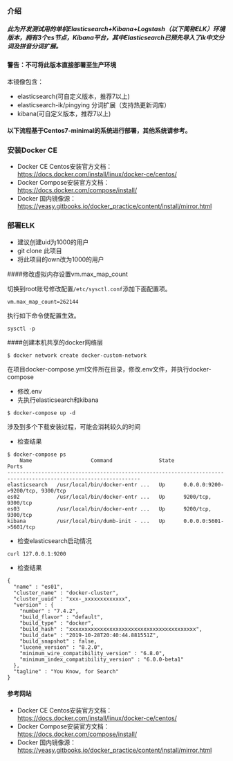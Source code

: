 ### 介绍
##### 此为开发测试用的单机Elasticsearch+Kibana+Logstash（以下简称ELK）环境版本，拥有3个es节点，Kibana平台，其中Elasticsearch已预先导入了ik中文分词及拼音分词扩展。

#### 警告：不可将此版本直接部署至生产环境

本镜像包含：
* elasticsearch(可自定义版本，推荐7以上)
* elasticsearch-ik/pingying 分词扩展（支持热更新词库）
* kibana(可自定义版本，推荐7以上)

#### 以下流程基于Centos7-minimal的系统进行部署，其他系统请参考。

### 安装Docker CE

* Docker CE Centos安装官方文档： https://docs.docker.com/install/linux/docker-ce/centos/
* Docker Compose安装官方文档： https://docs.docker.com/compose/install/
* Docker 国内镜像源： https://yeasy.gitbooks.io/docker_practice/content/install/mirror.html

### 部署ELK
* 建议创建uid为1000的用户
* git clone 此项目
* 将此项目的own改为1000的用户

####修改虚拟内存设置vm.max_map_count

切换到root账号修改配置`/etc/sysctl.conf`添加下面配置项。
```shell script
vm.max_map_count=262144
```

执行如下命令使配置生效。
```shell script
sysctl -p
```

####创建本机共享的docker网络层
```shell script
$ docker network create docker-custom-network
```

在项目docker-compose.yml文件所在目录，修改.env文件，并执行docker-compose
* 修改.env
* 先执行elasticsearch和kibana
```shell script
$ docker-compose up -d
```
涉及到多个下载安装过程，可能会消耗较久的时间

* 检查结果
```shell script
$ docker-compose ps
    Name                   Command               State                            Ports                          
-----------------------------------------------------------------------------------------------------------------
elasticsearch   /usr/local/bin/docker-entr ...   Up      0.0.0.0:9200->9200/tcp, 9300/tcp                        
es02            /usr/local/bin/docker-entr ...   Up      9200/tcp, 9300/tcp                                      
es03            /usr/local/bin/docker-entr ...   Up      9200/tcp, 9300/tcp                                      
kibana          /usr/local/bin/dumb-init - ...   Up      0.0.0.0:5601->5601/tcp                                  
```

* 检查elasticsearch启动情况
```shell script
curl 127.0.0.1:9200
```

* 检查结果
```shell script
{
  "name" : "es01",
  "cluster_name" : "docker-cluster",
  "cluster_uuid" : "xxx-_xxxxxxxxxxxxx",
  "version" : {
    "number" : "7.4.2",
    "build_flavor" : "default",
    "build_type" : "docker",
    "build_hash" : "xxxxxxxxxxxxxxxxxxxxxxxxxxxxxxxxxxxxxxxxx",
    "build_date" : "2019-10-28T20:40:44.881551Z",
    "build_snapshot" : false,
    "lucene_version" : "8.2.0",
    "minimum_wire_compatibility_version" : "6.8.0",
    "minimum_index_compatibility_version" : "6.0.0-beta1"
  },
  "tagline" : "You Know, for Search"
}
```

#### 参考网站
* Docker CE Centos安装官方文档： https://docs.docker.com/install/linux/docker-ce/centos/
* Docker Compose安装官方文档： https://docs.docker.com/compose/install/
* Docker 国内镜像源： https://yeasy.gitbooks.io/docker_practice/content/install/mirror.html 
